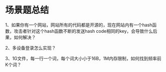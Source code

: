 # 场景题总结

1、如果你有一个网站，网站所有的代码都是开源的，现在网站内有一个hash函数，攻击者针对这个hash函数不断的发送hash code相同的key，会导致什么后果，如何解决？

2、多设备登录怎么实现？

3、1G文件，每一行一个词，每个词大小小于16B，1M内存限制，如何找到频率前K个词？




